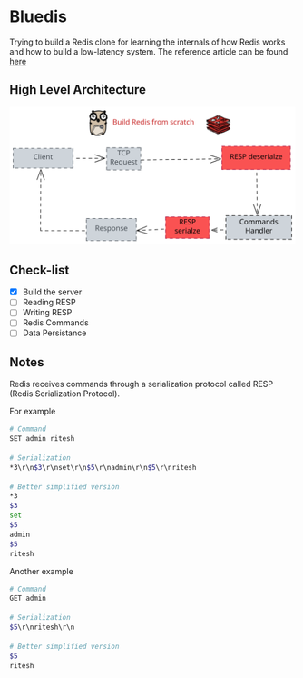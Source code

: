 # Bluedis

Trying to build a Redis clone for learning the internals of how Redis works and 
how to build a low-latency system. The reference article can be found 
[here](https://www.build-redis-from-scratch.dev/en/aof)

## High Level Architecture
![SVG-Image](diagram.svg)

## Check-list
- [X] Build the server
- [ ] Reading RESP
- [ ] Writing RESP
- [ ] Redis Commands
- [ ] Data Persistance

## Notes

Redis receives commands through a serialization protocol called RESP 
(Redis Serialization Protocol).

For example
```bash
# Command
SET admin ritesh

# Serialization
*3\r\n$3\r\nset\r\n$5\r\nadmin\r\n$5\r\nritesh

# Better simplified version
*3
$3
set
$5
admin
$5
ritesh
```

Another example
```bash
# Command
GET admin

# Serialization
$5\r\nritesh\r\n

# Better simplified version
$5
ritesh
```
